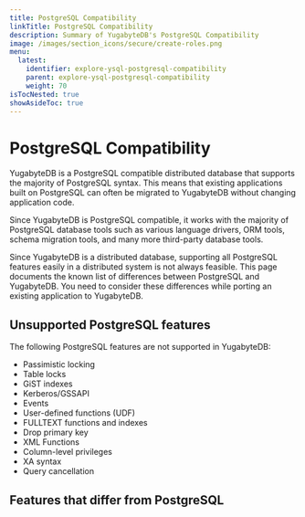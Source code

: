 ```yaml
---
title: PostgreSQL Compatibility
linkTitle: PostgreSQL Compatibility
description: Summary of YugabyteDB's PostgreSQL Compatibility
image: /images/section_icons/secure/create-roles.png
menu:
  latest:
    identifier: explore-ysql-postgresql-compatibility
    parent: explore-ysql-postgresql-compatibility
    weight: 70
isTocNested: true
showAsideToc: true
---
```



# PostgreSQL Compatibility
YugabyteDB is a PostgreSQL compatible distributed database that supports the majority of PostgreSQL syntax. This means that existing applications built on PostgreSQL can often be migrated to YugabyteDB without changing application code.

Since YugabyteDB is PostgreSQL compatible, it works with the majority of PostgreSQL database tools such as various language drivers, ORM tools, schema migration tools, and many more third-party database tools. 

Since YugabyteDB is a distributed database, supporting all PostgreSQL features easily in a distributed system is not always feasible. This page documents the known list of differences between PostgreSQL and YugabyteDB. You need to consider these differences while porting an existing application to YugabyteDB.

## Unsupported PostgreSQL features
The following PostgreSQL features are not supported in YugabyteDB:
- Passimistic locking
- Table locks
- GiST indexes
- Kerberos/GSSAPI 
- Events
- User-defined functions (UDF)
- FULLTEXT functions and indexes
- Drop primary key
- XML Functions
- Column-level privileges
- XA syntax
- Query cancellation

## Features that differ from PostgreSQL


